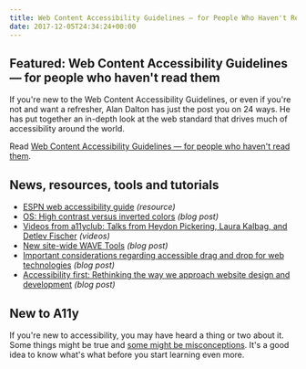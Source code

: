 ```yaml
---
title: Web Content Accessibility Guidelines — for People Who Haven't Read Them and More
date: 2017-12-05T24:34:24+00:00
---
```


## Featured: Web Content Accessibility Guidelines — for people who haven't read them

If you're new to the Web Content Accessibility Guidelines, or even if you're not and want a refresher, Alan Dalton has just the post you on 24 ways. He has put together an in-depth look at the web standard that drives much of accessibility around the world.

Read [Web Content Accessibility Guidelines — for people who haven't read them](https://24ways.org/2017/wcag-for-people-who-havent-read-them/).

## News, resources, tools and tutorials

* [ESPN web accessibility guide](http://www.espn.com/core/toolkit/page/webAccessibilityGuide) _(resource)_
* [OS: High contrast versus inverted colors](http://adrianroselli.com/2017/11/os-high-contrast-versus-inverted-colors.html) _(blog post)_
* [Videos from a11yclub: Talks from Heydon Pickering, Laura Kalbag, and Detlev Fischer](https://www.contentful.com/blog/2017/11/23/a11y-club-berlin/) _(videos)_
* [New site-wide WAVE Tools](https://webaim.org/blog/new-site-wide-wave-tools/) _(blog post)_
* [Important considerations regarding accessible drag and drop for web technologies](https://www.linkedin.com/pulse/important-considerations-regarding-accessible-drag-drop-garaventa) _(blog post)_
* [Accessibility first: Rethinking the way we approach website design and development](https://www.24a11y.com/2017/accessibility-first/) _(blog post)_

## New to A11y

If you're new to accessibility, you may have heard a thing or two about it. Some things might be true and [some might be misconceptions](https://www.24a11y.com/2017/5-common-misconceptions-web-accessibility/). It's a good idea to know what's what before you start learning even more.